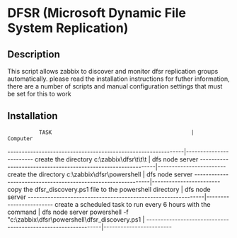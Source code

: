 # DFSR (Microsoft Dynamic File System Replication)
## Description
This script allows zabbix to discover and monitor dfsr replication groups automatically. please read the installation instructions 
for futher information, there are a number of scripts and manual configuration settings that must be set for this to work

## Installation
              TASK                                            |    Computer
--------------------------------------------------------------|------------------------
create the directory c:\zabbix\dfsr\t\t\t                     | dfs node server
--------------------------------------------------------------|------------------------
create the directory c:\zabbix\dfsr\powershell                | dfs node server
--------------------------------------------------------------|------------------------
copy the dfsr_discovery.ps1 file to the powershell directory  | dfs node server
--------------------------------------------------------------|------------------------
create a scheduled task to run every 6 hours with the command | dfs node server
powershell -f "c:\zabbix\dfsr\powershell\dfsr_discovery.ps1   | 
--------------------------------------------------------------|------------------------


